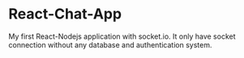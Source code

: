 # React-Chat-App
My first React-Nodejs application with socket.io. It only have socket connection without any database and authentication system.
